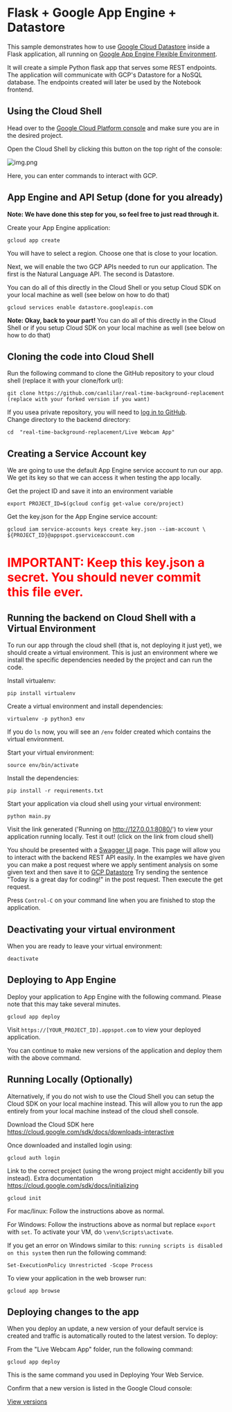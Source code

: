 # Flask + Google App Engine + Datastore

This sample demonstrates how to use [Google Cloud Datastore](https://cloud.google.com/datastore/) inside a Flask application, all running on [Google App Engine Flexible Environment](https://cloud.google.com/appengine).

It will create a simple Python flask app that serves some REST endpoints. The application will communicate with GCP's Datastore for a NoSQL database. The endpoints created will later be used by the Notebook 
frontend.


## Using the Cloud Shell
Head over to the [Google Cloud Platform console](https://console.cloud.google.com/) and make sure you are in the desired project.

Open the Cloud Shell by clicking this button on the top right of the console:

![img.png](../docs/img.png)

Here, you can enter commands to interact with GCP.

## App Engine and API Setup (done for you already)
**Note: We have done this step for you, so feel free to just read through it.** 

Create your App Engine application:

    gcloud app create

You will have to select a region. Choose one that is close to your location.

Next, we will enable the two GCP APIs needed to run our application. The first is the Natural Language API. The second is Datastore.

You can do all of this directly in the Cloud Shell or you setup Cloud SDK on your local machine as well (see below on how to do that)

    gcloud services enable datastore.googleapis.com

**Note: Okay, back to your part!**
You can do all of this directly in the Cloud Shell or if you setup Cloud SDK on your local machine as well (see below on how to do that)

## Cloning the code into Cloud Shell

Run the following command to clone the GitHub repository to your cloud shell (replace it with your clone/fork url):

    git clone https://github.com/canlilar/real-time-background-replacement (replace with your forked version if you want)

If you usea private repository, you will need to [log in to GitHub](../README-private-clone.md). \
Change directory to the backend directory:

    cd  "real-time-background-replacement/Live Webcam App"

## Creating a Service Account key
We are going to use the default App Engine service account to run our app. We get its key so that we can access it when 
testing the app locally.

Get the project ID and save it into an environment variable

    export PROJECT_ID=$(gcloud config get-value core/project)


Get the key.json for the App Engine service account:

    gcloud iam service-accounts keys create key.json --iam-account \
    ${PROJECT_ID}@appspot.gserviceaccount.com

<span style="color:red">
<h1>
<b>
IMPORTANT: Keep this key.json a secret. You should never commit this file ever.
</b>
</h1>
</span>

## Running the backend on Cloud Shell with a Virtual Environment
To run our app through the cloud shell (that is, not deploying it just yet), we should create a virtual environment. This is just an environment where we install the specific dependencies needed by the project and can run the code.

Install virtualenv:

    pip install virtualenv

Create a virtual environment and install dependencies:

    virtualenv -p python3 env

If you do `ls` now, you will see an `/env` folder created which contains the virtual environment. 

Start your virtual environment:

    source env/bin/activate

Install the dependencies:

    pip install -r requirements.txt

Start your application via cloud shell using your virtual environment:

    python main.py

Visit the link generated ('Running on http://127.0.0.1:8080/') to view your application running locally. Test it out! (click on the link from cloud shell)

You should be presented with a [Swagger UI](https://swagger.io/tools/swagger-ui/) page. This page will allow you to interact with the backend REST API easily. In the examples we have given you can make a post request where we apply sentiment analysis on some given text and then save it to [GCP Datastore](https://cloud.google.com/datastore/docs/quickstart)
Try sending the sentence "Today is a great day for coding!" in the post request. Then execute the get request.

Press `Control-C` on your command line when you are finished to stop the application.

 
## Deactivating your virtual environment
When you are ready to leave your virtual environment:

    deactivate

## Deploying to App Engine

Deploy your application to App Engine with the following command. Please note that this may
take several minutes.

    gcloud app deploy

Visit `https://[YOUR_PROJECT_ID].appspot.com` to view your deployed application.

You can continue to make new versions of the application and deploy them with the above command.

## Running Locally (Optionally)
Alternatively, if you do not wish to use the Cloud Shell you can setup the Cloud SDK on your local machine instead.
This will allow you to run the app entirely from your local machine instead of the cloud shell console.

Download the Cloud SDK here https://cloud.google.com/sdk/docs/downloads-interactive

Once downloaded and installed login using:

    gcloud auth login

Link to the correct project (using the wrong project might accidently bill you instead). Extra documentation https://cloud.google.com/sdk/docs/initializing

    gcloud init

For mac/linux:
    Follow the instructions above as normal. 

For Windows:
    Follow the instructions above as normal but replace `export` with `set`.
    To activate your VM, do `\venv\Scripts\activate`.

If you get an error on Windows similar to this: `running scripts is disabled on this system` then run the following command:

    Set-ExecutionPolicy Unrestricted -Scope Process

To view your application in the web browser run:

    gcloud app browse

## Deploying changes to the app
When you deploy an update, a new version of your default service is created and traffic is automatically routed to the latest version. To deploy:

From the "Live Webcam App" folder, run the following command:

    gcloud app deploy

This is the same command you used in Deploying Your Web Service.

Confirm that a new version is listed in the Google Cloud console:

[View versions](https://console.cloud.google.com/appengine/versions?_ga=2.165852221.2095204613.1656423274-1504673532.1655484565)

